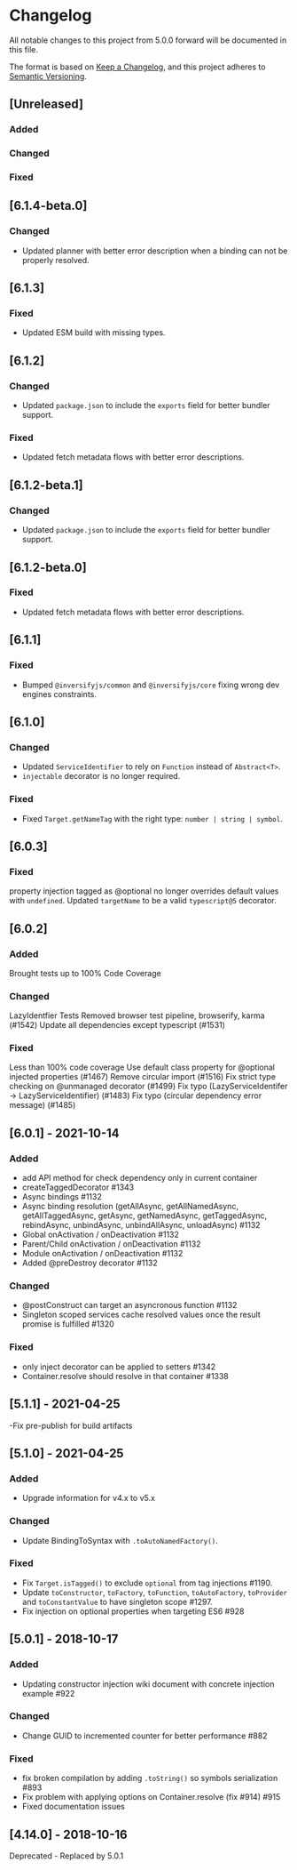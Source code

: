 # Changelog
All notable changes to this project from 5.0.0 forward will be documented in this file.

The format is based on [Keep a Changelog](https://keepachangelog.com/en/1.0.0/),
and this project adheres to [Semantic Versioning](https://semver.org/spec/v2.0.0.html).

## [Unreleased]

### Added

### Changed

### Fixed

## [6.1.4-beta.0]

### Changed
- Updated planner with better error description when a binding can not be properly resolved.

## [6.1.3]

### Fixed
- Updated ESM build with missing types.

## [6.1.2]

### Changed
- Updated `package.json` to include the `exports` field for better bundler support.

### Fixed
- Updated fetch metadata flows with better error descriptions.

## [6.1.2-beta.1]

### Changed
- Updated `package.json` to include the `exports` field for better bundler support.

## [6.1.2-beta.0]

### Fixed
- Updated fetch metadata flows with better error descriptions.

## [6.1.1]

### Fixed
- Bumped `@inversifyjs/common` and `@inversifyjs/core` fixing wrong dev engines constraints.

## [6.1.0]

### Changed
- Updated `ServiceIdentifier` to rely on `Function` instead of `Abstract<T>`.
- `injectable` decorator is no longer required.

### Fixed
- Fixed `Target.getNameTag` with the right type: `number | string | symbol`.

## [6.0.3]

### Fixed
property injection tagged as @optional no longer overrides default values with `undefined`.
Updated `targetName` to be a valid `typescript@5` decorator.

## [6.0.2]

### Added
Brought tests up to 100% Code Coverage

### Changed
LazyIdentfier Tests
Removed browser test pipeline, browserify, karma (#1542)
Update all dependencies except typescript (#1531)

### Fixed
Less than 100% code coverage
Use default class property for @optional injected properties (#1467)
Remove circular import (#1516)
Fix strict type checking on @unmanaged decorator (#1499)
Fix typo (LazyServiceIdentifer -> LazyServiceIdentifier) (#1483)
Fix typo (circular dependency error message) (#1485)

## [6.0.1] - 2021-10-14
### Added
- add API method for check dependency only in current container
- createTaggedDecorator #1343
- Async bindings #1132
- Async binding resolution (getAllAsync, getAllNamedAsync, getAllTaggedAsync, getAsync, getNamedAsync, getTaggedAsync, rebindAsync, unbindAsync, unbindAllAsync, unloadAsync) #1132
- Global onActivation / onDeactivation #1132
- Parent/Child onActivation / onDeactivation #1132
- Module onActivation / onDeactivation #1132
- Added @preDestroy decorator #1132

### Changed
- @postConstruct can target an asyncronous function #1132
- Singleton scoped services cache resolved values once the result promise is fulfilled #1320

### Fixed
- only inject decorator can be applied to setters #1342
- Container.resolve should resolve in that container #1338

## [5.1.1] - 2021-04-25
-Fix pre-publish for build artifacts

## [5.1.0] - 2021-04-25
### Added
- Upgrade information for v4.x to v5.x

### Changed
- Update BindingToSyntax with `.toAutoNamedFactory()`.

### Fixed
- Fix `Target.isTagged()` to exclude `optional` from tag injections #1190.
- Update `toConstructor`, `toFactory`, `toFunction`, `toAutoFactory`, `toProvider` and `toConstantValue` to have singleton scope #1297.
- Fix injection on optional properties when targeting ES6 #928

## [5.0.1] - 2018-10-17
### Added
- Updating constructor injection wiki document with concrete injection example #922

### Changed
- Change GUID to incremented counter for better performance #882

### Fixed
- fix broken compilation by adding `.toString()` so symbols serialization #893
- Fix problem with applying options on Container.resolve (fix #914) #915
- Fixed documentation issues

## [4.14.0] - 2018-10-16
Deprecated - Replaced by 5.0.1
